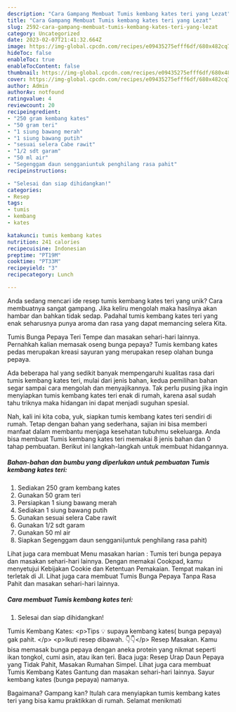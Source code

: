 ```yaml
---
description: "Cara Gampang Membuat Tumis kembang kates teri yang Lezat"
title: "Cara Gampang Membuat Tumis kembang kates teri yang Lezat"
slug: 2592-cara-gampang-membuat-tumis-kembang-kates-teri-yang-lezat
category: Uncategorized
date: 2023-02-07T21:41:32.664Z
image: https://img-global.cpcdn.com/recipes/e09435275efff6df/680x482cq70/tumis-kembang-kates-teri-foto-resep-utama.jpg
hideToc: false
enableToc: true
enableTocContent: false
thumbnail: https://img-global.cpcdn.com/recipes/e09435275efff6df/680x482cq70/tumis-kembang-kates-teri-foto-resep-utama.jpg
cover: https://img-global.cpcdn.com/recipes/e09435275efff6df/680x482cq70/tumis-kembang-kates-teri-foto-resep-utama.jpg
author: Admin
authorAv: notfound
ratingvalue: 4
reviewcount: 20
recipeingredient:
- "250 gram kembang kates"
- "50 gram teri"
- "1 siung bawang merah"
- "1 siung bawang putih"
- "sesuai selera Cabe rawit"
- "1/2 sdt garam"
- "50 ml air"
- "Segenggam daun sengganiuntuk penghilang rasa pahit"
recipeinstructions:

- "Selesai dan siap dihidangkan!"
categories:
- Resep
tags:
- tumis
- kembang
- kates

katakunci: tumis kembang kates 
nutrition: 241 calories
recipecuisine: Indonesian
preptime: "PT19M"
cooktime: "PT33M"
recipeyield: "3"
recipecategory: Lunch

---
```





Anda sedang mencari ide resep tumis kembang kates teri yang unik? Cara membuatnya sangat gampang. Jika keliru mengolah maka hasilnya akan hambar dan bahkan tidak sedap. Padahal tumis kembang kates teri yang enak seharusnya punya aroma dan rasa yang dapat memancing selera Kita.





Tumis Bunga Pepaya Teri Tempe dan masakan sehari-hari lainnya. Pernahkah kalian memasak oseng bunga pepaya? Tumis kembang kates pedas merupakan kreasi sayuran yang merupakan resep olahan bunga pepaya.

Ada beberapa hal yang sedikit banyak mempengaruhi kualitas rasa dari tumis kembang kates teri, mulai dari jenis bahan, kedua pemilihan bahan segar sampai cara mengolah dan menyajikannya. Tak perlu pusing jika ingin menyiapkan tumis kembang kates teri enak di rumah, karena asal sudah tahu triknya maka hidangan ini dapat menjadi suguhan spesial.






Nah, kali ini kita coba, yuk, siapkan tumis kembang kates teri sendiri di rumah. Tetap dengan bahan yang sederhana, sajian ini bisa memberi manfaat dalam membantu menjaga kesehatan tubuhmu sekeluarga. Anda bisa membuat Tumis kembang kates teri memakai 8 jenis bahan dan 0 tahap pembuatan. Berikut ini langkah-langkah untuk membuat hidangannya.

<!--inarticleads1-->

##### Bahan-bahan dan bumbu yang diperlukan untuk pembuatan Tumis kembang kates teri:

1. Sediakan 250 gram kembang kates
1. Gunakan 50 gram teri
1. Persiapkan 1 siung bawang merah
1. Sediakan 1 siung bawang putih
1. Gunakan sesuai selera Cabe rawit
1. Gunakan 1/2 sdt garam
1. Gunakan 50 ml air
1. Siapkan Segenggam daun senggani(untuk penghilang rasa pahit)


Lihat juga cara membuat Menu masakan harian : Tumis teri bunga pepaya dan masakan sehari-hari lainnya. Dengan memakai Cookpad, kamu menyetujui Kebijakan Cookie dan Ketentuan Pemakaian. Tempat makan ini terletak di Jl. Lihat juga cara membuat Tumis Bunga Pepaya Tanpa Rasa Pahit dan masakan sehari-hari lainnya. 

<!--inarticleads2-->

##### Cara membuat Tumis kembang kates teri:


1. Selesai dan siap dihidangkan!

Tumis Kembang Kates: &lt;p&gt;Tips 💡 supaya kembang kates( bunga pepaya) gak pahit. &lt;/p&gt; &lt;p&gt;Ikuti resep dibawah. 👇👇&lt;/p&gt; Resep Masakan. Kamu bisa memasak bunga pepaya dengan aneka protein yang nikmat seperti ikan tongkol, cumi asin, atau ikan teri. Baca juga: Resep Urap Daun Pepaya yang Tidak Pahit, Masakan Rumahan Simpel. Lihat juga cara membuat Tumis Kembang Kates Gantung dan masakan sehari-hari lainnya. Sayur kembang kates (bunga pepaya) namanya. 

Bagaimana? Gampang kan? Itulah cara menyiapkan tumis kembang kates teri yang bisa kamu praktikkan di rumah. Selamat menikmati
